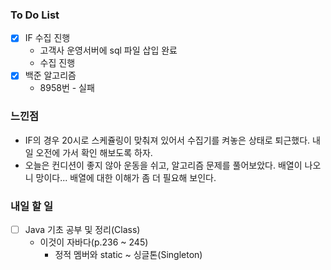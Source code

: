 ### To Do List

- [x] IF 수집 진행
  - 고객사 운영서버에 sql 파일 삽입 완료
  - 수집 진행
- [x] 백준 알고리즘
  - 8958번 - 실패




### 느낀점 

- IF의 경우 20시로 스케쥴링이 맞춰져 있어서 수집기를 켜놓은 상태로 퇴근했다. 내일 오전에 가서 확인 해보도록 하자.
- 오늘은 컨디션이 좋지 않아 운동을 쉬고, 알고리즘 문제를 풀어보았다. 배열이 나오니 망이다... 배열에 대한 이해가 좀 더 필요해 보인다.




### 내일 할 일

- [ ] Java 기초 공부 및 정리(Class)
  - 이것이 자바다(p.236 ~ 245)
    - 정적 멤버와 static ~ 싱글톤(Singleton)